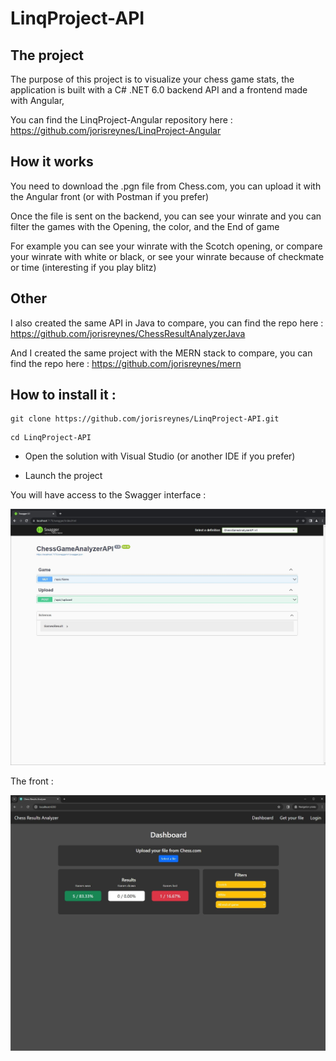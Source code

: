 # LinqProject-API

## The project

The purpose of this project is to visualize your chess game stats, the application is built with a C# .NET 6.0 backend API and a frontend made with Angular,

You can find the LinqProject-Angular repository here : https://github.com/jorisreynes/LinqProject-Angular

## How it works

You need to download the .pgn file from Chess.com, you can upload it with the Angular front (or with Postman if you prefer)

Once the file is sent on the backend, you can see your winrate and you can filter the games with the Opening, the color, and the End of game

For example you can see your winrate with the Scotch opening, or compare your winrate with white or black, or see your winrate because of checkmate or time (interesting if you play blitz)

## Other

I also created the same API in Java to compare, you can find the repo here : https://github.com/jorisreynes/ChessResultAnalyzerJava

And I created the same project with the MERN stack to compare, you can find the repo here : https://github.com/jorisreynes/mern

## How to install it :

````
git clone https://github.com/jorisreynes/LinqProject-API.git
````

````
cd LinqProject-API
````

- Open the solution with Visual Studio (or another IDE if you prefer)

- Launch the project

You will have access to the Swagger interface :

![LinqProject-API](APIScreenshot.jpg)

The front :

![LinqProject-API](AngularScreenshot.jpg)
